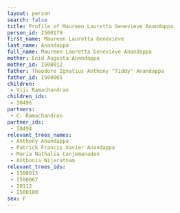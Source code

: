 ```yaml
---
layout: person
search: false
title: Profile of Maureen Lauretta Genevieve Anandappa
person_id: I500179
first_name: Maureen Lauretta Genevieve
last_name: Anandappa
full_name: Maureen Lauretta Genevieve Anandappa
mother: Enid Augusta Anandappa
mother_id: I500012
father: Theodore Ignatius Anthony "Tiddy" Anandappa
father_id: I500065
children:
 - Viji Ramachandran
children_ids:
 - I0496
partners:
 - C. Ramachandran
partner_ids:
 - I0494
relevant_trees_names:
 - Anthony Anandappa
 - Patrick Francis Xavier Anandappa
 - Maria Nathalia Canjemanaden
 - Anthonia Wijeratnam
relevant_trees_ids:
 - I500013
 - I500067
 - I0112
 - I500100
sex: F
---
```


